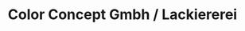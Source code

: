 ---
title: "Color Concept Gmbh / Lackiererei"
url: /adelzhausen/color-concept-gmbh-lackiererei/
shop: Autowerkstatt
---